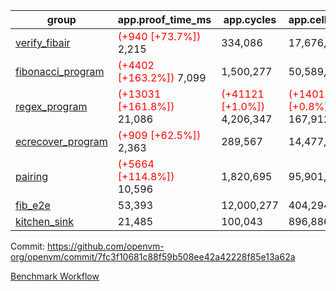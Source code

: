 | group | app.proof_time_ms | app.cycles | app.cells_used | leaf.proof_time_ms | leaf.cycles | leaf.cells_used |
| -- | -- | -- | -- | -- | -- | -- |
| [verify_fibair](https://github.com/openvm-org/openvm/blob/benchmark-results/benchmarks-dispatch/refs/heads/main/verify_fibair-7fc3f10681c88f59b508ee42a42228f85e13a62a.md) |<span style='color: red'>(+940 [+73.7%])</span> 2,215 |  334,086 |  17,676,626 |- | - | - |
| [fibonacci_program](https://github.com/openvm-org/openvm/blob/benchmark-results/benchmarks-dispatch/refs/heads/main/fibonacci-7fc3f10681c88f59b508ee42a42228f85e13a62a.md) |<span style='color: red'>(+4402 [+163.2%])</span> 7,099 |  1,500,277 |  50,589,567 |- | - | - |
| [regex_program](https://github.com/openvm-org/openvm/blob/benchmark-results/benchmarks-dispatch/refs/heads/main/regex-7fc3f10681c88f59b508ee42a42228f85e13a62a.md) |<span style='color: red'>(+13031 [+161.8%])</span> 21,086 | <span style='color: red'>(+41121 [+1.0%])</span> 4,206,347 | <span style='color: red'>(+1401618 [+0.8%])</span> 167,912,770 |- | - | - |
| [ecrecover_program](https://github.com/openvm-org/openvm/blob/benchmark-results/benchmarks-dispatch/refs/heads/main/ecrecover-7fc3f10681c88f59b508ee42a42228f85e13a62a.md) |<span style='color: red'>(+909 [+62.5%])</span> 2,363 |  289,567 |  14,477,516 |- | - | - |
| [pairing](https://github.com/openvm-org/openvm/blob/benchmark-results/benchmarks-dispatch/refs/heads/main/pairing-7fc3f10681c88f59b508ee42a42228f85e13a62a.md) |<span style='color: red'>(+5664 [+114.8%])</span> 10,596 |  1,820,695 |  95,901,985 |- | - | - |
| [fib_e2e](https://github.com/openvm-org/openvm/blob/benchmark-results/benchmarks-dispatch/refs/heads/main/fib_e2e-7fc3f10681c88f59b508ee42a42228f85e13a62a.md) | 53,393 |  12,000,277 |  404,294,535 | 48,897 |  8,005,834 |  433,818,945 |
| [kitchen_sink](https://github.com/openvm-org/openvm/blob/benchmark-results/benchmarks-dispatch/refs/heads/main/kitchen_sink-7fc3f10681c88f59b508ee42a42228f85e13a62a.md) | 21,485 |  100,043 |  896,886,729 | 75,414 |  10,733,938 |  928,954,168 |


Commit: https://github.com/openvm-org/openvm/commit/7fc3f10681c88f59b508ee42a42228f85e13a62a

[Benchmark Workflow](https://github.com/openvm-org/openvm/actions/runs/14341780678)
